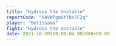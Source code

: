 ```yaml
---
title: "Hydross the Unstable"
reportCode: "6AVWPgm8tYbcFC2q"
player: "Belissama"
fight: "Hydross the Unstable"
date: 2021-10-20T19:00:04.987000+00:00
---
```

